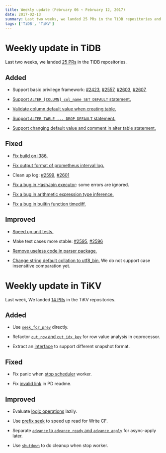 ```yaml
---
title: Weekly update (February 06 ~ February 12, 2017)
date: 2017-02-13
summary: Last two weeks, we landed 25 PRs in the TiDB repositories and 14 PRs in the TiKV repositories.
tags: ['TiDB', 'TiKV']
---
```


# Weekly update in TiDB

Last two weeks, we landed [25 PRs](https://github.com/pingcap/tidb/pulls?utf8=%E2%9C%93&q=is%3Apr%20is%3Amerged%20merged%3A2017-02-06..2017-02-12%20) in the TiDB repositories.

## Added

* Support basic privilege framework: [#2423](https://github.com/pingcap/tidb/pull/2423), [#2557](https://github.com/pingcap/tidb/pull/2557), [#2603](https://github.com/pingcap/tidb/pull/2603), [#2607](https://github.com/pingcap/tidb/pull/2607),

* [Support `ALTER [COLUMN] col_name SET DEFAULT` statement.](https://github.com/pingcap/tidb/pull/2608)

* [Validate column default value when creating table.](https://github.com/pingcap/tidb/pull/2614)

* [Support `ALTER TABLE ... DROP DEFAULT` statement.](https://github.com/pingcap/tidb/pull/2616)

* [Support changing default value and comment in alter table statement.](https://github.com/pingcap/tidb/pull/2621)

## Fixed

* [Fix build on i386.](https://github.com/pingcap/tidb/pull/2591)

* [Fix output format of prometheus interval log.](https://github.com/pingcap/tidb/pull/2594)

* Clean up log: [#2599](https://github.com/pingcap/tidb/pull/2599), [#2601](https://github.com/pingcap/tidb/pull/2601)

* [Fix a bug in HashJoin executor](https://github.com/pingcap/tidb/pull/2605): some errors are ignored.

* [Fix a bug in arithmetic expression type inference.](https://github.com/pingcap/tidb/pull/2610)

* [Fix a bug in builtin function timediff.](https://github.com/pingcap/tidb/pull/2611)


## Improved

* [Speed up unit tests.](https://github.com/pingcap/tidb/pull/2590)

* Make test cases more stable: [#2595](https://github.com/pingcap/tidb/pull/2595), [#2596](https://github.com/pingcap/tidb/pull/2596)

* [Remove useless code in parser package.](https://github.com/pingcap/tidb/pull/2604)

* [Change string default collation to utf8_bin.](https://github.com/pingcap/tidb/pull/2617) We do not support case insensitive comparation yet.

# Weekly update in TiKV

Last week, We landed [14 PRs](https://github.com/search?utf8=%E2%9C%93&q=repo%3Apingcap%2Ftikv+repo%3Apingcap%2Fpd+is%3Apr+is%3Amerged+merged%3A2017-02-05..2017-02-11&type=Issues&ref=searchresults) in the TiKV repositories.

## Added

* Use [`seek_for_prev`](https://github.com/pingcap/tikv/pull/1581) directly.

* Refactor [`cut_row` and `cut_idx_key`](https://github.com/pingcap/tikv/pull/1590) for row value analysis in coprocessor.

* Extract an [interface](https://github.com/pingcap/tikv/pull/1579) to support different snapshot format.

## Fixed

* Fix panic when [stop scheduler](https://github.com/pingcap/tikv/pull/1580) worker.

* Fix [invalid link](https://github.com/pingcap/pd/pull/500) in PD readme.

## Improved

* Evaluate [logic operations](https://github.com/pingcap/tikv/pull/1565) lazily.

* Use [prefix seek](https://github.com/pingcap/tikv/pull/1509) to speed up read for Write CF.

* Separate [`advance` to `advance_ready` and `advance_apply`](https://github.com/pingcap/tikv/pull/1573) for async-apply later.

* Use [`shutdown`](https://github.com/pingcap/tikv/pull/1586)  to do cleanup when stop worker.
